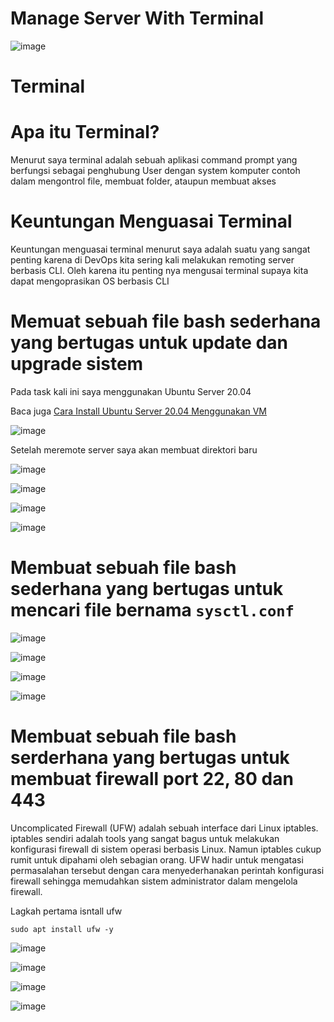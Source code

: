 # Manage Server With Terminal

![image](https://user-images.githubusercontent.com/106061407/171598737-62506798-576d-42b7-9267-ac9639c43ba2.png)

# Terminal

# Apa itu Terminal?

Menurut saya terminal adalah sebuah aplikasi command prompt yang berfungsi sebagai penghubung User dengan system komputer contoh dalam mengontrol file, membuat folder, ataupun membuat akses 

# Keuntungan Menguasai Terminal

Keuntungan menguasai terminal menurut saya adalah suatu yang sangat penting karena di DevOps kita sering kali melakukan remoting server berbasis CLI.
Oleh karena itu penting nya mengusai terminal supaya kita dapat mengoprasikan OS berbasis CLI

# Memuat sebuah file bash sederhana yang bertugas untuk update dan upgrade sistem

Pada task kali ini saya menggunakan Ubuntu Server 20.04 

Baca juga [Cara Install Ubuntu Server 20.04 Menggunakan VM](https://github.com/pinoezz/DevOps/blob/main/stage1/Week-1/Day1/Instalasi-Ubuntu-Server.md)

![image](https://user-images.githubusercontent.com/106061407/171608954-5956fde3-b11d-4092-ac14-055e79a6dd10.png)

Setelah meremote server saya akan membuat direktori baru

![image](https://user-images.githubusercontent.com/106061407/171649912-e6b81bc5-3b4d-4d86-969e-17e3a4911d54.png)

![image](https://user-images.githubusercontent.com/106061407/171650478-f0e8396a-c079-4fe0-9384-29459d2e21ae.png)

![image](https://user-images.githubusercontent.com/106061407/171651049-fb04d4c2-775f-4619-8340-9fd9a9b012fc.png)

![image](https://user-images.githubusercontent.com/106061407/171651147-e2b95642-9352-48cc-badb-c80aac67923c.png)

# Membuat sebuah file bash sederhana yang bertugas untuk mencari file bernama `sysctl.conf`

![image](https://user-images.githubusercontent.com/106061407/171665298-2605985f-77ea-41fb-bda5-43c3ac2b7110.png)

![image](https://user-images.githubusercontent.com/106061407/171666631-db26a5b8-cddc-4bf7-9c10-61de80f8dd4d.png)

![image](https://user-images.githubusercontent.com/106061407/171666685-92fee15e-b772-4433-9aa0-ab99b8b838e9.png)

![image](https://user-images.githubusercontent.com/106061407/171666722-d1ff0e0d-1e28-44c4-86bc-49d43a18bf8c.png)


# Membuat sebuah file bash serderhana yang bertugas untuk membuat firewall port 22, 80 dan 443 

Uncomplicated Firewall (UFW) adalah sebuah interface dari Linux iptables. iptables sendiri adalah tools yang sangat bagus untuk melakukan konfigurasi firewall di sistem operasi berbasis Linux. Namun iptables cukup rumit untuk dipahami oleh sebagian orang. UFW hadir untuk mengatasi permasalahan tersebut dengan cara menyederhanakan perintah konfigurasi firewall sehingga memudahkan sistem administrator dalam mengelola firewall.

Lagkah pertama isntall ufw 

```
sudo apt install ufw -y
```
![image](https://user-images.githubusercontent.com/106061407/171670190-1a86cdb2-b1bd-4ecb-a600-0df3ccce1540.png)


![image](https://user-images.githubusercontent.com/106061407/171671972-b68b4c96-468c-458b-b33a-4aac5e3e94cc.png)


![image](https://user-images.githubusercontent.com/106061407/171671866-8be45c22-bc53-4767-912a-73b48f9ab224.png)


![image](https://user-images.githubusercontent.com/106061407/171672197-2f7c7a60-aa41-4205-a447-97f9092629cd.png)

